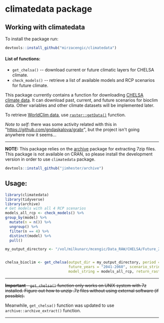 <!-- README.md is generated from README.Rmd. Please edit that file -->
climatedata package
===================

Working with climatedata
------------------------

To install the package run:

``` r
devtools::install_github("mirzacengic/climatedata")
```

#### List of functions:

-   `get_chelsa()` -- download current or future climatic layers for CHELSA climate.
-   `check_models()` -- retrieve a list of available models and RCP scenarios for future climate.

This package currently contains a function for downloading [CHELSA climate data](http://chelsa-climate.org/). It can download past, current, and future scenarios for bioclim data. Other variables and other climate datasets will be implemented later.

To retrieve [WorldClim data](http://worldclim.org/), use [`raster::getData()`](https://www.rdocumentation.org/packages/raster/versions/2.6-7/topics/getData) function.

*Note to self*: there was some activity related with this in "<https://github.com/gndaskalova/grabr>", but the project isn't going anywhere now it seems...

------------------------------------------------------------------------

**NOTE:** This package relies on the [archive](https://github.com/jimhester/archive) package for extracting 7zip files. This package is not available on CRAN, so please install the development version in order to use `climatedata` package.

``` r
devtools::install_github("jimhester/archive")
```

Usage:
------

``` r
library(climatedata)
library(tidyverse)
library(archive)
# Get models with all 4 RCP scenarios
models_all_rcp <- check_models() %>% 
group_by(model) %>%
  mutate(n = n()) %>%
  ungroup() %>%
  filter(n == 4) %>%
  distinct(model) %>%
  pull()

my_output_directory <- "/vol/milkunarc/mcengic/Data_RAW/CHELSA/Future_2050"


chelsa_bioclim <- get_chelsa(output_dir = my_output_directory, period = "future",
                             future_years = "2041-2060", scenario_string = "rcp85",
                             model_string = models_all_rcp, return_raster = FALSE)
```

------------------------------------------------------------------------

~~**Important** - `get_chelsa()` function only works on UNIX system with 7z installed. Figure out how to unzip .7z files without using external software (if possible).~~

Meanwhile, `get_chelsa()` function was updated to use `archive::archive_extract()` function.

------------------------------------------------------------------------
